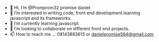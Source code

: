 - 👋 Hi, I’m @Promprom32 promise daniel
- 👀 I’m interested in writing code, front end development.learning javascript and its frameworks.
- 🌱 I’m currently learning javascript
- 💞️ I’m looking to collaborate on different front end projects.
- 📫 How to reach me ... 08143883613 or danielpromise564@gmail.com

<!---
Promprom32/Promprom32 is a repository that shows and displays all the tasks and jobs i have done learning web development.
You can click the Preview link to take a look at your changes.
--->
